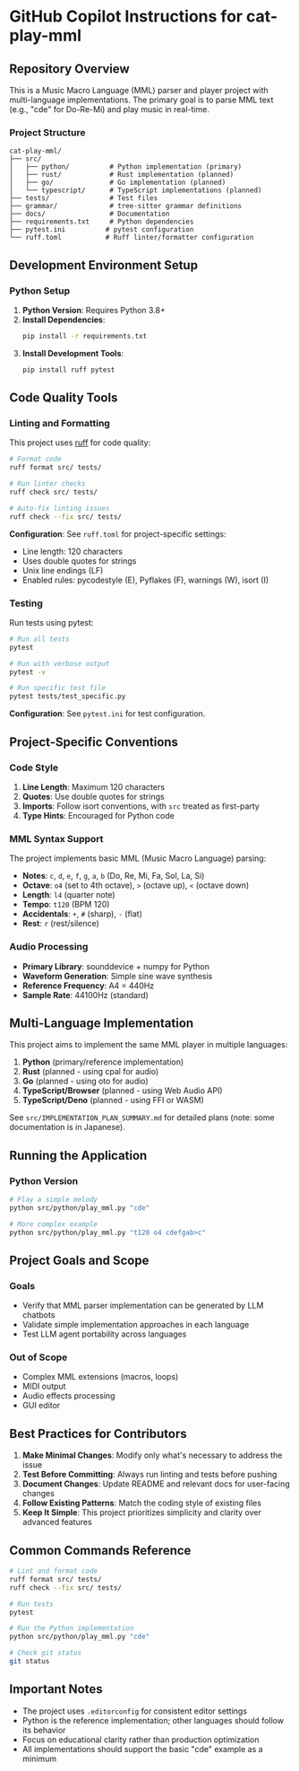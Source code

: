 # GitHub Copilot Instructions for cat-play-mml

## Repository Overview

This is a Music Macro Language (MML) parser and player project with multi-language implementations. The primary goal is to parse MML text (e.g., "cde" for Do-Re-Mi) and play music in real-time.

### Project Structure

```
cat-play-mml/
├── src/
│   ├── python/          # Python implementation (primary)
│   ├── rust/            # Rust implementation (planned)
│   ├── go/              # Go implementation (planned)
│   └── typescript/      # TypeScript implementations (planned)
├── tests/               # Test files
├── grammar/             # tree-sitter grammar definitions
├── docs/                # Documentation
├── requirements.txt     # Python dependencies
├── pytest.ini          # pytest configuration
└── ruff.toml           # Ruff linter/formatter configuration
```

## Development Environment Setup

### Python Setup

1. **Python Version**: Requires Python 3.8+
2. **Install Dependencies**:
   ```bash
   pip install -r requirements.txt
   ```
3. **Install Development Tools**:
   ```bash
   pip install ruff pytest
   ```

## Code Quality Tools

### Linting and Formatting

This project uses [ruff](https://docs.astral.sh/ruff/) for code quality:

```bash
# Format code
ruff format src/ tests/

# Run linter checks
ruff check src/ tests/

# Auto-fix linting issues
ruff check --fix src/ tests/
```

**Configuration**: See `ruff.toml` for project-specific settings:
- Line length: 120 characters
- Uses double quotes for strings
- Unix line endings (LF)
- Enabled rules: pycodestyle (E), Pyflakes (F), warnings (W), isort (I)

### Testing

Run tests using pytest:

```bash
# Run all tests
pytest

# Run with verbose output
pytest -v

# Run specific test file
pytest tests/test_specific.py
```

**Configuration**: See `pytest.ini` for test configuration.

## Project-Specific Conventions

### Code Style

1. **Line Length**: Maximum 120 characters
2. **Quotes**: Use double quotes for strings
3. **Imports**: Follow isort conventions, with `src` treated as first-party
4. **Type Hints**: Encouraged for Python code

### MML Syntax Support

The project implements basic MML (Music Macro Language) parsing:

- **Notes**: `c`, `d`, `e`, `f`, `g`, `a`, `b` (Do, Re, Mi, Fa, Sol, La, Si)
- **Octave**: `o4` (set to 4th octave), `>` (octave up), `<` (octave down)
- **Length**: `l4` (quarter note)
- **Tempo**: `t120` (BPM 120)
- **Accidentals**: `+`, `#` (sharp), `-` (flat)
- **Rest**: `r` (rest/silence)

### Audio Processing

- **Primary Library**: sounddevice + numpy for Python
- **Waveform Generation**: Simple sine wave synthesis
- **Reference Frequency**: A4 = 440Hz
- **Sample Rate**: 44100Hz (standard)

## Multi-Language Implementation

This project aims to implement the same MML player in multiple languages:

1. **Python** (primary/reference implementation)
2. **Rust** (planned - using cpal for audio)
3. **Go** (planned - using oto for audio)
4. **TypeScript/Browser** (planned - using Web Audio API)
5. **TypeScript/Deno** (planned - using FFI or WASM)

See `src/IMPLEMENTATION_PLAN_SUMMARY.md` for detailed plans (note: some documentation is in Japanese).

## Running the Application

### Python Version

```bash
# Play a simple melody
python src/python/play_mml.py "cde"

# More complex example
python src/python/play_mml.py "t120 o4 cdefgab>c"
```

## Project Goals and Scope

### Goals

- Verify that MML parser implementation can be generated by LLM chatbots
- Validate simple implementation approaches in each language
- Test LLM agent portability across languages

### Out of Scope

- Complex MML extensions (macros, loops)
- MIDI output
- Audio effects processing
- GUI editor

## Best Practices for Contributors

1. **Make Minimal Changes**: Modify only what's necessary to address the issue
2. **Test Before Committing**: Always run linting and tests before pushing
3. **Document Changes**: Update README and relevant docs for user-facing changes
4. **Follow Existing Patterns**: Match the coding style of existing files
5. **Keep It Simple**: This project prioritizes simplicity and clarity over advanced features

## Common Commands Reference

```bash
# Lint and format code
ruff format src/ tests/
ruff check --fix src/ tests/

# Run tests
pytest

# Run the Python implementation
python src/python/play_mml.py "cde"

# Check git status
git status
```

## Important Notes

- The project uses `.editorconfig` for consistent editor settings
- Python is the reference implementation; other languages should follow its behavior
- Focus on educational clarity rather than production optimization
- All implementations should support the basic "cde" example as a minimum
